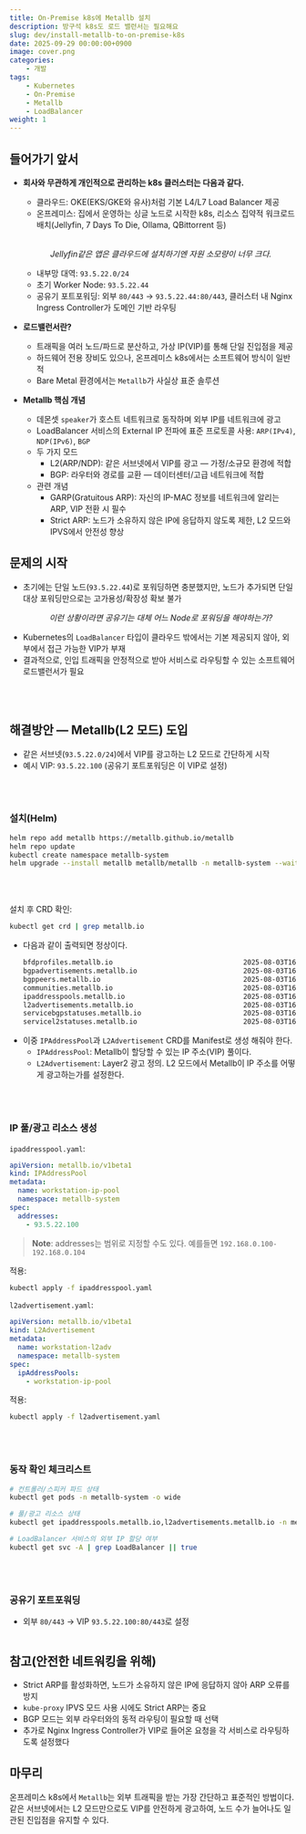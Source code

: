 ```yaml
---
title: On-Premise k8s에 Metallb 설치
description: 방구석 k8s도 로드 밸런서는 필요해요
slug: dev/install-metallb-to-on-premise-k8s
date: 2025-09-29 00:00:00+0900
image: cover.png
categories:
    - 개발
tags:
    - Kubernetes
    - On-Premise
    - Metallb
    - LoadBalancer
weight: 1
---
```


## 들어가기 앞서

- **회사와 무관하게 개인적으로 관리하는 k8s 클러스터는 다음과 같다.**
  - 클라우드: OKE(EKS/GKE와 유사)처럼 기본 L4/L7 Load Balancer 제공
  - 온프레미스: 집에서 운영하는 싱글 노드로 시작한 k8s, 리소스 집약적 워크로드 배치(Jellyfin, 7 Days To Die, Ollama, QBittorrent 등)
  <br>
  <p align='center'>
      <img src="jellyfin.png" alt>
      <em>Jellyfin같은 앱은 클라우드에 설치하기엔 자원 소모량이 너무 크다.</em>
  </p>

  - 내부망 대역: `93.5.22.0/24`
  - 초기 Worker Node: `93.5.22.44`
  - 공유기 포트포워딩: 외부 `80/443` → `93.5.22.44:80/443`, 클러스터 내 Nginx Ingress Controller가 도메인 기반 라우팅

- **로드밸런서란?**
  - 트래픽을 여러 노드/파드로 분산하고, 가상 IP(VIP)를 통해 단일 진입점을 제공
  - 하드웨어 전용 장비도 있으나, 온프레미스 k8s에서는 소프트웨어 방식이 일반적
  - Bare Metal 환경에서는 `Metallb`가 사실상 표준 솔루션

- **Metallb 핵심 개념**
  - 데몬셋 `speaker`가 호스트 네트워크로 동작하며 외부 IP를 네트워크에 광고
  - LoadBalancer 서비스의 External IP 전파에 표준 프로토콜 사용: `ARP(IPv4)`, `NDP(IPv6)`, `BGP`
  - 두 가지 모드
    - L2(ARP/NDP): 같은 서브넷에서 VIP를 광고 — 가정/소규모 환경에 적합
    - BGP: 라우터와 경로를 교환 — 데이터센터/고급 네트워크에 적합
  - 관련 개념
    - GARP(Gratuitous ARP): 자신의 IP-MAC 정보를 네트워크에 알리는 ARP, VIP 전환 시 필수
    - Strict ARP: 노드가 소유하지 않은 IP에 응답하지 않도록 제한, L2 모드와 IPVS에서 안전성 향상

## 문제의 시작


- 초기에는 단일 노드(`93.5.22.44`)로 포워딩하면 충분했지만, 노드가 추가되면 단일 대상 포워딩만으로는 고가용성/확장성 확보 불가
  <p align='center'>
    <img src="cannot-route.png" alt>
    <em>이런 상황이라면 공유기는 대체 어느 Node로 포워딩을 해야하는가?</em>
  </p>
- Kubernetes의 `LoadBalancer` 타입이 클라우드 밖에서는 기본 제공되지 않아, 외부에서 접근 가능한 VIP가 부재
- 결과적으로, 인입 트래픽을 안정적으로 받아 서비스로 라우팅할 수 있는 소프트웨어 로드밸런서가 필요


<br><br>

## 해결방안 — Metallb(L2 모드) 도입

- 같은 서브넷(`93.5.22.0/24`)에서 VIP를 광고하는 L2 모드로 간단하게 시작
- 예시 VIP: `93.5.22.100` (공유기 포트포워딩은 이 VIP로 설정)

<br><br>

### 설치(Helm)

```bash
helm repo add metallb https://metallb.github.io/metallb
helm repo update
kubectl create namespace metallb-system
helm upgrade --install metallb metallb/metallb -n metallb-system --wait
```

<br><br>

설치 후 CRD 확인:

```bash
kubectl get crd | grep metallb.io
```
- 다음과 같이 출력되면 정상이다.
  ```bash
  bfdprofiles.metallb.io                                2025-08-03T16:07:22Z
  bgpadvertisements.metallb.io                          2025-08-03T16:07:22Z
  bgppeers.metallb.io                                   2025-08-03T16:07:22Z
  communities.metallb.io                                2025-08-03T16:07:22Z
  ipaddresspools.metallb.io                             2025-08-03T16:07:22Z
  l2advertisements.metallb.io                           2025-08-03T16:07:22Z
  servicebgpstatuses.metallb.io                         2025-08-03T16:07:22Z
  servicel2statuses.metallb.io                          2025-08-03T16:07:22Z
  ```
 - 이중 `IPAddressPool`과 `L2Advertisement` CRD를 Manifest로 생성 해줘야 한다.
    - `IPAddressPool`: Metallb이 할당할 수 있는 IP 주소(VIP) 풀이다.
    - `L2Advertisement`: Layer2 광고 정의. L2 모드에서 Metallb이 IP 주소를 어떻게 광고하는가를 설정한다. 

<br><br>

### IP 풀/광고 리소스 생성

`ipaddresspool.yaml`:

```yaml
apiVersion: metallb.io/v1beta1
kind: IPAddressPool
metadata:
  name: workstation-ip-pool
  namespace: metallb-system
spec:
  addresses:
    - 93.5.22.100
```

> **Note**: addresses는 범위로 지정할 수도 있다. 예를들면 `192.168.0.100-192.168.0.104`

적용:

```bash
kubectl apply -f ipaddresspool.yaml
```

`l2advertisement.yaml`:

```yaml
apiVersion: metallb.io/v1beta1
kind: L2Advertisement
metadata:
  name: workstation-l2adv
  namespace: metallb-system
spec:
  ipAddressPools:
    - workstation-ip-pool
```

적용:

```bash
kubectl apply -f l2advertisement.yaml
```

<br><br>

### 동작 확인 체크리스트

```bash
# 컨트롤러/스피커 파드 상태
kubectl get pods -n metallb-system -o wide

# 풀/광고 리소스 상태
kubectl get ipaddresspools.metallb.io,l2advertisements.metallb.io -n metallb-system

# LoadBalancer 서비스의 외부 IP 할당 여부
kubectl get svc -A | grep LoadBalancer || true
```

<br><br>

### 공유기 포트포워딩



- 외부 `80/443` → VIP `93.5.22.100:80/443`로 설정
  <p align='left'>
    <img src="forward-http-to-lb.png" alt>
  </p>


## 참고(안전한 네트워킹을 위해)

- Strict ARP를 활성화하면, 노드가 소유하지 않은 IP에 응답하지 않아 ARP 오류를 방지
- `kube-proxy` IPVS 모드 사용 시에도 Strict ARP는 중요
- BGP 모드는 외부 라우터와의 동적 라우팅이 필요할 때 선택
-  추가로 Nginx Ingress Controller가 VIP로 들어온 요청을 각 서비스로 라우팅하도록 설정했다

## 마무리

온프레미스 k8s에서 `Metallb`는 외부 트래픽을 받는 가장 간단하고 표준적인 방법이다. 같은 서브넷에서는 L2 모드만으로도 VIP를 안전하게 광고하여, 노드 수가 늘어나도 일관된 진입점을 유지할 수 있다.


